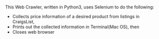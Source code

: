 This Web Crawler, written in Python3, uses Selenium to do the following:
- Collects price information of a desired product from listings in CraigsList,
- Prints out the collected information in Terminal(Mac OS), then
- Closes web browser
